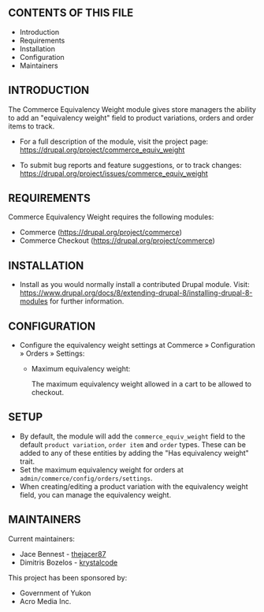 CONTENTS OF THIS FILE
---------------------

 * Introduction
 * Requirements
 * Installation
 * Configuration
 * Maintainers

INTRODUCTION
------------

The Commerce Equivalency Weight module gives store managers the ability to add 
an "equivalency weight" field to product variations, orders and order items to 
track.

 * For a full description of the module, visit the project page:
   https://drupal.org/project/commerce_equiv_weight

 * To submit bug reports and feature suggestions, or to track changes:
   https://drupal.org/project/issues/commerce_equiv_weight

REQUIREMENTS
------------

Commerce Equivalency Weight requires the following modules:

 * Commerce (https://drupal.org/project/commerce)
 * Commerce Checkout (https://drupal.org/project/commerce)

INSTALLATION
------------

 * Install as you would normally install a contributed Drupal module. Visit:
   https://www.drupal.org/docs/8/extending-drupal-8/installing-drupal-8-modules
   for further information.

CONFIGURATION
-------------
 
 * Configure the equivalency weight settings at Commerce » Configuration » 
 Orders » Settings:

   - Maximum equivalency weight:

     The maximum equivalency weight allowed in a cart to be allowed to checkout.

SETUP
-----

 * By default, the module will add the `commerce_equiv_weight` field to the
 default `product variation`, `order item` and `order` types. These can be added
 to any of these entities by adding the "Has equivalency weight" trait.
 * Set the maximum equivalency weight for orders at 
 `admin/commerce/config/orders/settings`.
 * When creating/editing a product variation with the equivalency weight field,
 you can manage the equivalency weight.

MAINTAINERS
-----------

Current maintainers:
 * Jace Bennest - [thejacer87](https://drupal.org/user/3225829)
 * Dimitris Bozelos - [krystalcode](https://drupal.org/user/2392706)

This project has been sponsored by:
 * Government of Yukon
 * Acro Media Inc.
